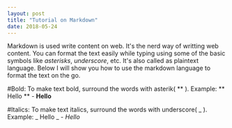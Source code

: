 ```yaml
---
layout: post
title: "Tutorial on Markdown"
date: 2018-05-24
---
```

Markdown is used write content on web. It's the nerd way of writting web content. You can format the text easily while typing using some of the basic symbols like _asterisks_, _underscore_, etc. It's also called as plaintext language. Below I will show you how to use the markdown language to format the text on the go.

#Bold:
To make text bold, surround the words with asterik( ** ).
Example: ** Hello **  - **Hello**

#Italics:
To make text italics, surround the words with underscore( _ ).
Example: _ Hello _    - _Hello_
